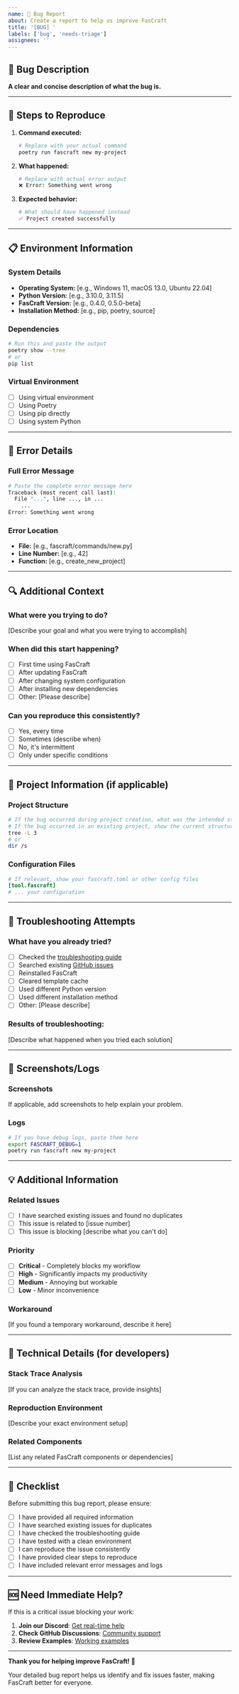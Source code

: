 ```yaml
---
name: 🐛 Bug Report
about: Create a report to help us improve FasCraft
title: '[BUG] '
labels: ['bug', 'needs-triage']
assignees: ''
---
```


## 🐛 **Bug Description**

**A clear and concise description of what the bug is.**

---

## 🔄 **Steps to Reproduce**

1. **Command executed:**
   ```bash
   # Replace with your actual command
   poetry run fascraft new my-project
   ```

2. **What happened:**
   ```bash
   # Replace with actual error output
   ❌ Error: Something went wrong
   ```

3. **Expected behavior:**
   ```bash
   # What should have happened instead
   ✅ Project created successfully
   ```

---

## 📋 **Environment Information**

### **System Details**
- **Operating System:** [e.g., Windows 11, macOS 13.0, Ubuntu 22.04]
- **Python Version:** [e.g., 3.10.0, 3.11.5]
- **FasCraft Version:** [e.g., 0.4.0, 0.5.0-beta]
- **Installation Method:** [e.g., pip, poetry, source]

### **Dependencies**
```bash
# Run this and paste the output
poetry show --tree
# or
pip list
```

### **Virtual Environment**
- [ ] Using virtual environment
- [ ] Using Poetry
- [ ] Using pip directly
- [ ] Using system Python

---

## 🚨 **Error Details**

### **Full Error Message**
```bash
# Paste the complete error message here
Traceback (most recent call last):
  File "...", line ..., in ...
    ...
Error: Something went wrong
```

### **Error Location**
- **File:** [e.g., fascraft/commands/new.py]
- **Line Number:** [e.g., 42]
- **Function:** [e.g., create_new_project]

---

## 🔍 **Additional Context**

### **What were you trying to do?**
[Describe your goal and what you were trying to accomplish]

### **When did this start happening?**
- [ ] First time using FasCraft
- [ ] After updating FasCraft
- [ ] After changing system configuration
- [ ] After installing new dependencies
- [ ] Other: [Please describe]

### **Can you reproduce this consistently?**
- [ ] Yes, every time
- [ ] Sometimes (describe when)
- [ ] No, it's intermittent
- [ ] Only under specific conditions

---

## 📁 **Project Information** (if applicable)

### **Project Structure**
```bash
# If the bug occurred during project creation, what was the intended structure?
# If the bug occurred in an existing project, show the current structure
tree -L 3
# or
dir /s
```

### **Configuration Files**
```toml
# If relevant, show your fascraft.toml or other config files
[tool.fascraft]
# ... your configuration
```

---

## 🧪 **Troubleshooting Attempts**

### **What have you already tried?**
- [ ] Checked the [troubleshooting guide](docs/troubleshooting.md)
- [ ] Searched existing [GitHub issues](https://github.com/LexxLuey/fascraft/issues)
- [ ] Reinstalled FasCraft
- [ ] Cleared template cache
- [ ] Used different Python version
- [ ] Used different installation method
- [ ] Other: [Please describe]

### **Results of troubleshooting:**
[Describe what happened when you tried each solution]

---

## 📸 **Screenshots/Logs**

### **Screenshots**
If applicable, add screenshots to help explain your problem.

### **Logs**
```bash
# If you have debug logs, paste them here
export FASCRAFT_DEBUG=1
poetry run fascraft new my-project
```

---

## 💡 **Additional Information**

### **Related Issues**
- [ ] I have searched existing issues and found no duplicates
- [ ] This issue is related to [issue number]
- [ ] This issue is blocking [describe what you can't do]

### **Priority**
- [ ] **Critical** - Completely blocks my workflow
- [ ] **High** - Significantly impacts my productivity
- [ ] **Medium** - Annoying but workable
- [ ] **Low** - Minor inconvenience

### **Workaround**
[If you found a temporary workaround, describe it here]

---

## 🔧 **Technical Details** (for developers)

### **Stack Trace Analysis**
[If you can analyze the stack trace, provide insights]

### **Reproduction Environment**
[Describe your exact environment setup]

### **Related Components**
[List any related FasCraft components or dependencies]

---

## 📝 **Checklist**

Before submitting this bug report, please ensure:

- [ ] I have provided all required information
- [ ] I have searched existing issues for duplicates
- [ ] I have checked the troubleshooting guide
- [ ] I have tested with a clean environment
- [ ] I can reproduce the issue consistently
- [ ] I have provided clear steps to reproduce
- [ ] I have included relevant error messages and logs

---

## 🆘 **Need Immediate Help?**

If this is a critical issue blocking your work:

1. **Join our Discord**: [Get real-time help](https://discord.gg/fascraft)
2. **Check GitHub Discussions**: [Community support](https://github.com/LexxLuey/fascraft/discussions)
3. **Review Examples**: [Working examples](../examples/)

---

**Thank you for helping improve FasCraft! 🚀**

Your detailed bug report helps us identify and fix issues faster, making FasCraft better for everyone.
